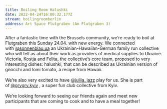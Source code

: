 ```yaml
---
title: Boiling Room Halushki
date: 2022-04-24T16:00:32.177Z
stream: boilingroomberlin
address: Art Space Flutgraben (Am Flutgraben 3)
---
```

After a fantastic time with the Brussels community, we’re ready to boil at Flutgraben this Sunday 24.04. with new energy. We connected with [@sonnenblau.ua](https://www.instagram.com/sonnenblau.ua/) an Ukrainian-Hawaiian-German family run collective who will tell as about their work as providers of medical supplies to Ukraine. Victoria, Kostja and Felita, the collective’s core team, proposed to very interesting dishes: halushki, that can be described as Ukrainian version of gnocchi and lomi tomato, a recipe from Hawaii.\
\
We’re also very excited to have [@juliia_jazz](https://www.instagram.com/juliia_jazz/) play for us. She is part of [@grvgrv.kyiv](https://www.instagram.com/grvgrv.kyiv/) , a super fun club collective from Kyiv.\
\
We’re looking forward to seeing our friends again and meet new participants that are coming to cook and to have a meal together!